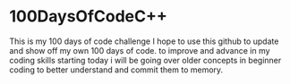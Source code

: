 # 100DaysOfCodeC++
This is my 100 days of code challenge I hope to use this github to update and show off my own 100 days of code. to improve and advance in my coding skills starting today i will be going over older concepts in beginner coding to better understand and commit them to memory.
